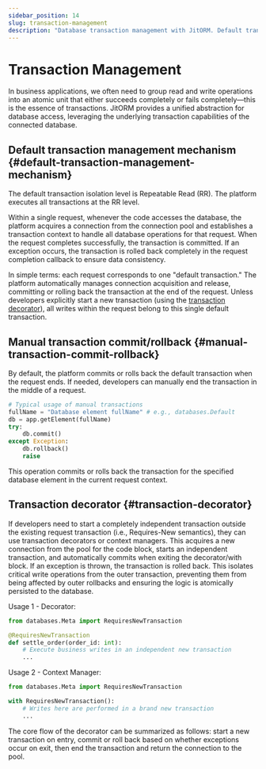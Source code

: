```yaml
---
sidebar_position: 14
slug: transaction-management
description: "Database transaction management with JitORM. Default transaction handling, manual commit/rollback, and transaction decorator for atomicity."
---
```


# Transaction Management
In business applications, we often need to group read and write operations into an atomic unit that either succeeds completely or fails completely—this is the essence of transactions. JitORM provides a unified abstraction for database access, leveraging the underlying transaction capabilities of the connected database.

## Default transaction management mechanism {#default-transaction-management-mechanism}
The default transaction isolation level is Repeatable Read (RR). The platform executes all transactions at the RR level.

Within a single request, whenever the code accesses the database, the platform acquires a connection from the connection pool and establishes a transaction context to handle all database operations for that request. When the request completes successfully, the transaction is committed. If an exception occurs, the transaction is rolled back completely in the request completion callback to ensure data consistency.

In simple terms: each request corresponds to one "default transaction." The platform automatically manages connection acquisition and release, committing or rolling back the transaction at the end of the request. Unless developers explicitly start a new transaction (using the [transaction decorator](#transaction-decorator)), all writes within the request belong to this single default transaction.

## Manual transaction commit/rollback {#manual-transaction-commit-rollback}
By default, the platform commits or rolls back the default transaction when the request ends. If needed, developers can manually end the transaction in the middle of a request.

```python
# Typical usage of manual transactions
fullName = "Database element fullName" # e.g., databases.Default
db = app.getElement(fullName)
try:
    db.commit()
except Exception:
    db.rollback()
    raise
```

This operation commits or rolls back the transaction for the specified database element in the current request context.

## Transaction decorator {#transaction-decorator}
If developers need to start a completely independent transaction outside the existing request transaction (i.e., Requires-New semantics), they can use transaction decorators or context managers. This acquires a new connection from the pool for the code block, starts an independent transaction, and automatically commits when exiting the decorator/with block. If an exception is thrown, the transaction is rolled back. This isolates critical write operations from the outer transaction, preventing them from being affected by outer rollbacks and ensuring the logic is atomically persisted to the database.

Usage 1 - Decorator:

```python
from databases.Meta import RequiresNewTransaction

@RequiresNewTransaction
def settle_order(order_id: int):
    # Execute business writes in an independent new transaction
    ...
```

Usage 2 - Context Manager:

```python
from databases.Meta import RequiresNewTransaction

with RequiresNewTransaction():
    # Writes here are performed in a brand new transaction
    ...
```

The core flow of the decorator can be summarized as follows: start a new transaction on entry, commit or roll back based on whether exceptions occur on exit, then end the transaction and return the connection to the pool.

